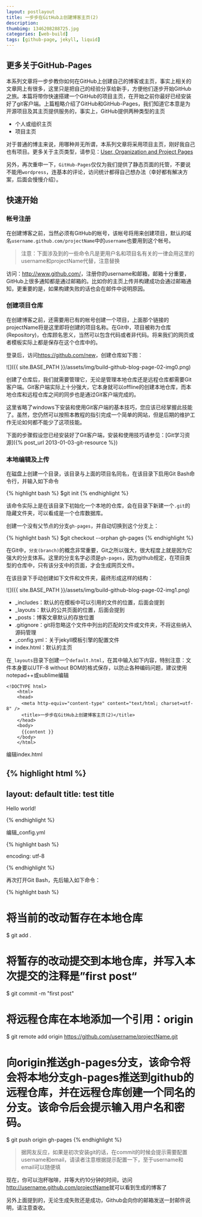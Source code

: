 ```yaml
---
layout: postlayout
title: 一步步在GitHub上创建博客主页(2)
description: 
thumbimg: 1346208288725.jpg
categories: [web-build]
tags: [github-page, jekyll, liquid]
---
```


## 更多关于GitHub-Pages ##
本系列文章将一步步教你如何在GitHub上创建自己的博客或主页，事实上相关的文章网上有很多，这里只是把自己的经验分享给新手，方便他们逐步开始GitHub之旅。本篇将带你快速搭建一个GitHub的项目主页，在开始之前你最好已经安装好了git客户端。上篇粗略介绍了GitHub和GitHub-Pages，我们知道它本意是为开源项目及其主页提供服务的，事实上，GitHub提供两种类型的主页

- 个人或组织主页
- 项目主页

对于普通的博主来说，用哪种并无所谓，本系列文章将采用项目主页，刚好我自己也有项目。更多关于主页类型，请参见：[User, Organization and Project Pages](https://help.github.com/articles/user-organization-and-project-pages)

另外，再次重申一下，`GitHub-Pages`仅仅为我们提供了静态页面的托管，不要说不能用`wordpress`，连基本的评论，访问统计都得自己想办法（幸好都有解决方案，后面会慢慢介绍）。


## 快速开始 ##

### 帐号注册 ###

在创建博客之前，当然必须有GitHub的帐号，该帐号将用来创建项目，默认的域名`username.github.com/projectName`中的`username`也要用到这个帐号。

> 注意：下面涉及到的一些命令凡是更用户名和项目名有关的一律会用这里的username和projectName代替，注意替换

访问：<http://www.github.com/>，注册你的username和邮箱，邮箱十分重要，GitHub上很多通知都是通过邮箱的。比如你的主页上传并构建成功会通过邮箱通知，更重要的是，如果构建失败的话也会在邮件中说明原因。


### 创建项目仓库 ###

在创建博客之前，还需要用已有的帐号创建一个项目，上面那个链接的projectName将是这里即将创建的项目名称。在Git中，项目被称为仓库(Repository)，仓库顾名思义，当然可以包含代码或者非代码。将来我们的网页或者模板实际上都是保存在这个仓库中的。

登录后，访问<https://github.com/new>，创建仓库如下图：

![]({{ site.BASE_PATH }}/assets/img/build-github-blog-page-02-img0.png)


创建了仓库后，我们就需要管理它，无论是管理本地仓库还是远程仓库都需要Git客户端。Git客户端实际上十分强大，它本身就可以offline的创建本地仓库，而本地仓库和远程仓库之间的同步也是通过Git客户端完成的。

这里省略了windows下安装和使用Git客户端的基本技巧，您应该已经掌握此技能了。虽然，您仍然可以按照本教程的指引完成一个简单的网站，但是后期的维护工作无论如何都不能少了这项技能。

下面的步骤假设您已经安装好了Git客户端，安装和使用技巧请参见：[Git学习资源]({% post_url 2013-01-03-git-resource %})

 
### 本地编辑及上传 ###

在磁盘上创建一个目录，该目录与上面的项目名同名，在该目录下启用Git Bash命令行，并输入如下命令

{% highlight bash %}
$git init
{% endhighlight %}

该命令实际上是在该目录下初始化一个本地的仓库，会在目录下新建一个`.git`的隐藏文件夹，可以看成是一个仓库数据库。

创建一个没有父节点的分支`gh-pages`，并自动切换到这个分支上：

{% highlight bash %}
$git checkout --orphan gh-pages
{% endhighlight %}

在Git中，`分支(branch)`的概念非常重要，Git之所以强大，很大程度上就是因为它强大的分支体系。这里的分支名字必须是`gh-pages`，因为github规定，在项目类型的仓库中，只有该分支中的页面，才会生成网页文件。


在该目录下手动创建如下文件和文件夹，最终形成这样的结构：

![]({{ site.BASE_PATH }}/assets/img/build-github-blog-page-02-img1.png)

- _includes：默认的在模板中可以引用的文件的位置，后面会提到
- _layouts：默认的公共页面的位置，后面会提到
- _posts：博客文章默认的存放位置
- .gitignore：git将忽略这个文件中列出的匹配的文件或文件夹，不将这些纳入源码管理
- _config.yml：关于jekyll模板引擎的配置文件
- index.html：默认的主页

在`_layouts`目录下创建一个`default.html`，在其中输入如下内容，特别注意：文件本身要以UTF-8 without BOM的格式保存，以防止各种编码问题，建议使用notepad++或sublime编辑


<pre>
<code>&#60;!DOCTYPE html>
	&#60;html>
	&#60;head>
	　&#60;meta http-equiv="content-type" content="text/html; charset=utf-8" />
	　&#60;title>一步步在GitHub上创建博客主页(2)&#60;/title>
	&#60;/head>
	&#60;body>
	　&#123;{content }}
	&#60;/body>
	&#60;/html></code>
</pre>

编辑index.html

{% highlight html %}
---
layout: default
title: test title
---
<p>Hello world!</p>
{% endhighlight %}

编辑_config.yml

{% highlight bash %}

encoding: utf-8

{% endhighlight %}

再次打开Git Bash，先后输入如下命令：

{% highlight bash %}
# 将当前的改动暂存在本地仓库
$ git add .
# 将暂存的改动提交到本地仓库，并写入本次提交的注释是”first post“
$ git commit -m "first post"
# 将远程仓库在本地添加一个引用：origin
$ git remote add origin https://github.com/username/projectName.git
# 向origin推送gh-pages分支，该命令将会将本地分支gh-pages推送到github的远程仓库，并在远程仓库创建一个同名的分支。该命令后会提示输入用户名和密码。
$ git push origin gh-pages
{% endhighlight %}

> 据网友反应，如果是初次安装git的话，在commit的时候会提示需要配置username和email，请读者注意根据提示配置一下，至于username和email可以随便填

现在，你可以泡杯咖啡，并等大约10分钟的时间，访问<http://username.github.com/projectName>就可以看到生成的博客了

另外上面提到的，无论生成失败还是成功，Github会向你的邮箱发送一封邮件说明，请注意查收。